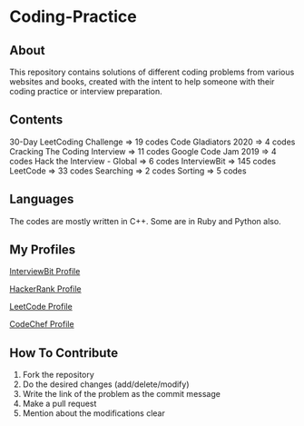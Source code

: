 
# Coding-Practice

## About

This repository contains solutions of different coding problems from various websites and books, created with the intent to help someone with their coding practice or interview preparation.

## Contents

30-Day LeetCoding Challenge => 19 codes
Code Gladiators 2020 => 4 codes
Cracking The Coding Interview => 11 codes
Google Code Jam 2019 => 4 codes
Hack the Interview - Global => 6 codes
InterviewBit => 145 codes
LeetCode => 33 codes
Searching => 2 codes
Sorting => 5 codes

## Languages

The codes are mostly written in C++. Some are in Ruby and Python also.

## My Profiles

[InterviewBit Profile](https://www.interviewbit.com/profile/rajan-pandey)

[HackerRank Profile](https://www.hackerrank.com/RajanPandey)

[LeetCode Profile](https://leetcode.com/rkpandey/)

[CodeChef Profile](https://www.codechef.com/users/rkpandey)

## How To Contribute

1. Fork the repository 
2. Do the desired changes (add/delete/modify)
3. Write the link of the problem as the commit message
4. Make a pull request
5. Mention about the modifications clear